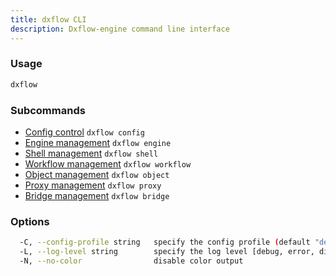 ```yaml
---
title: dxflow CLI
description: Dxflow-engine command line interface
---
```


### Usage

```bash
dxflow
```

### Subcommands

- [Config control](/docs/cli/config) `dxflow config`
- [Engine management](/docs/cli/engine) `dxflow engine`
- [Shell management](/docs/cli/shell) `dxflow shell`
- [Workflow management](/docs/cli/workflow) `dxflow workflow`
- [Object management](/docs/cli/object) `dxflow object`
- [Proxy management](/docs/cli/proxy) `dxflow proxy`
- [Bridge management](/docs/cli/bridge) `dxflow bridge`

### Options

```bash
  -C, --config-profile string   specify the config profile (default "default")
  -L, --log-level string        specify the log level [debug, error, disabled] (default "disabled")
  -N, --no-color                disable color output
```

